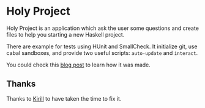 # Holy Project

Holy Project is an application which ask the user some questions
and create files to help you starting a new Haskell project.

There are example for tests using HUnit and SmallCheck.
It initialize git, use cabal sandboxes, and provide two useful scripts:
`auto-update` and `interact`.

You could check this [blog post](http://yannesposito.com/Scratch/en/blog/Holy-Haskell-Starter/) to learn how it was made.

## Thanks

Thanks to [Kirill](https://github.com/qrilka) to have taken the time to fix it.
